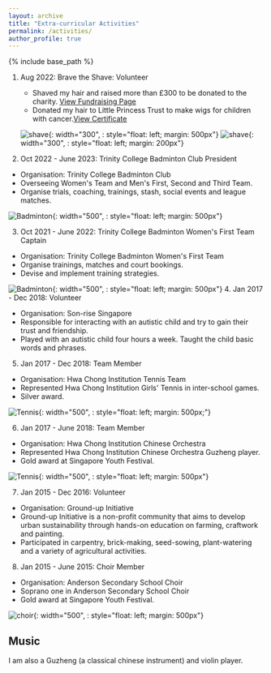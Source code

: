 ```yaml
---
layout: archive
title: "Extra-curricular Activities"
permalink: /activities/
author_profile: true
---
```


{% include base_path %}


1. Aug 2022: Brave the Shave: Volunteer
   * Shaved my hair and raised more than £300 to be donated to the charity. <a href="https://bravetheshave.macmillan.org.uk/shavers/youjing-yu?fbclid=IwAR1UGzKI4lklFVg8Z0EuYqa8uHXqK9eA4nZhZKTfxhZ2zxigY5AmXYcrlrU" >View Fundraising Page</a>
   * Donated my hair to Little Princess Trust to make wigs for children with cancer.<a href="http://YoujingYu99.github.io/files/Little_Princess.pdf" target="_blank">View Certificate</a>
   
   ![shave](/images/long_hair.jpg){: width="300", : style="float: left; margin: 500px"}
   ![shave](/images/shave.jpg){: width="300", : style="float: left; margin: 200px"}

2. Oct 2022 - June 2023: Trinity College Badminton Club President
  * Organisation: Trinity College Badminton Club
  * Overseeing Women's Team and Men's First, Second and Third Team.
  * Organise trials, coaching, trainings, stash, social events and league matches.
  
  ![Badminton](/images/badminton.jpg){: width="500", : style="float: left; margin: 500px"}

3. Oct 2021 - June 2022: Trinity College Badminton Women's First Team Captain
  * Organisation: Trinity College Badminton Women's First Team
  * Organise trainings, matches and court bookings.
  * Devise and implement training strategies. 

  ![Badminton](/images/badminton2.jpg){: width="500", : style="float: left; margin: 500px"}
4. Jan 2017 - Dec 2018: Volunteer
  *  Organisation: Son-rise Singapore
  *  Responsible for interacting with an autistic child and try to gain their trust and friendship.
  *  Played with an autistic child four hours a week. Taught the child basic words and phrases.
  

5. Jan 2017 - Dec 2018: Team Member
  * Organisation: Hwa Chong Institution Tennis Team
  * Represented Hwa Chong Institution Girls' Tennis in inter-school games.
  * Silver award.

  ![Tennis](/images/tennis.jpg){: width="500", : style="float: left; margin: 500px;"}

6. Jan 2017 - June 2018: Team Member
  * Organisation: Hwa Chong Institution Chinese Orchestra
  * Represented Hwa Chong Institution Chinese Orchestra Guzheng player.
  * Gold award at Singapore Youth Festival.

  ![Tennis](/images/co.jpg){: width="500", : style="float: left; margin: 500px"}

7. Jan 2015 - Dec 2016: Volunteer
  * Organisation: Ground-up Initiative
  * Ground-up Initiative is a non-profit community that aims to develop urban sustainability through hands-on education on farming, craftwork and painting. 
  * Participated in carpentry, brick-making, seed-sowing, plant-watering and a variety of agricultural activities.

8. Jan 2015 - June 2015: Choir Member
  * Organisation: Anderson Secondary School Choir
  * Soprano one in Anderson Secondary School Choir
  * Gold award at Singapore Youth Festival.

  ![choir](/images/choir.jpg){: width="500", : style="float: left; margin: 500px"}


## Music
I am also a Guzheng (a classical chinese instrument) and violin player. 